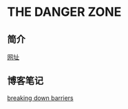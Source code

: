 # THE DANGER ZONE
## 简介
[网址](https://mynameismjp.wordpress.com/)

## 博客笔记
[breaking down barriers](breaking_down_barriers.md)